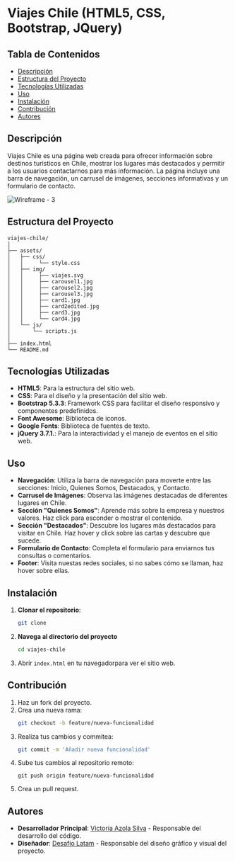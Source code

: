 # Viajes Chile (HTML5, CSS, Bootstrap, JQuery)

## Tabla de Contenidos

- [Descripción](#descripción)
- [Estructura del Proyecto](#estructura-del-proyecto)
- [Tecnologías Utilizadas](#tecnologías-utilizadas)
- [Uso](#uso)
- [Instalación](#instalación)
- [Contribución](#contribución)
- [Autores](#autores)

## Descripción

Viajes Chile es una página web creada para ofrecer información sobre destinos turísticos en Chile, mostrar los lugares más destacados y permitir a los usuarios contactarnos para más información. La página incluye una barra de navegación, un carrusel de imágenes, secciones informativas y un formulario de contacto.

![Wireframe - 3](https://github.com/VickyAzola/ViajesChileDesafioLatam/assets/116470398/738bd10a-a9c7-46df-846a-bc212414510f)

## Estructura del Proyecto

```plaintext
viajes-chile/
│
├── assets/
│   ├── css/
│   │     └── style.css
│   ├── img/
│   │     ├── viajes.svg
│   │     ├── carousel1.jpg
│   │     ├── carousel2.jpg
│   │     ├── carousel3.jpg
│   │     ├── card1.jpg
│   │     ├── card2edited.jpg
│   │     ├── card3.jpg
│   │     └── card4.jpg
│   └── js/
│       └── scripts.js
│
├── index.html
└── README.md
```

## Tecnologías Utilizadas

- **HTML5**: Para la estructura del sitio web.
- **CSS**: Para el diseño y la presentación del sitio web.
- **Bootstrap 5.3.3**: Framework CSS para facilitar el diseño responsivo y componentes predefinidos.
- **Font Awesome**: Biblioteca de iconos.
- **Google Fonts**: Biblioteca de fuentes de texto.
- **jQuery 3.7.1.**: Para la interactividad y el manejo de eventos en el sitio web.

## Uso

- **Navegación**: Utiliza la barra de navegación para moverte entre las secciones: Inicio, Quienes Somos, Destacados, y Contacto.
- **Carrusel de Imágenes**: Observa las imágenes destacadas de diferentes lugares en Chile.
- **Sección "Quienes Somos"**: Aprende más sobre la empresa y nuestros valores. Haz click para esconder o mostrar el contenido.
- **Sección "Destacados"**: Descubre los lugares más destacados para visitar en Chile. Haz hover y click sobre las cartas y descubre que sucede.
- **Formulario de Contacto**: Completa el formulario para enviarnos tus consultas o comentarios.
- **Footer**: Visita nuestas redes sociales, si no sabes cómo se llaman, haz hover sobre ellas.


## Instalación

1. **Clonar el repositorio**:
    ```bash
    git clone
    ```
2. **Navega al directorio del proyecto**
    ```bash
    cd viajes-chile
    ```
3. Abrir `index.html` en tu navegadorpara ver el sitio web.

## Contribución

1. Haz un fork del proyecto.
2. Crea una nueva rama:
   ```bash
   git checkout -b feature/nueva-funcionalidad
   ```
3. Realiza tus cambios y commitea:
   ```bash
   git commit -m 'Añadir nueva funcionalidad'
   ```
4. Sube tus cambios al repositorio remoto:
   ```
   git push origin feature/nueva-funcionalidad
   ```
5. Crea un pull request.

## Autores

- **Desarrollador Principal**: [Victoria Azola Silva](https://github.com/VickyAzola) - Responsable del desarrollo del código.
- **Diseñador**: [Desafío Latam](https://desafiolatam.com/admision/?utm_term=desafio%20latam&utm_campaign=Brand&utm_source=adwords&utm_medium=ppc&hsa_acc=1239562006&hsa_cam=16998643182&hsa_grp=136655824715&hsa_ad=596057942540&hsa_src=g&hsa_tgt=kwd-340546658839&hsa_kw=desafio%20latam&hsa_mt=b&hsa_net=adwords&hsa_ver=3&gad_source=1&gclid=CjwKCAjwvvmzBhA2EiwAtHVrbzEJGJPqUuTuFDuNIFtSh4eKqGXcLXmCO9u12vwlU553fGXV93Q5zxoCGmEQAvD_BwE) - Responsable del diseño gráfico y visual del proyecto.

